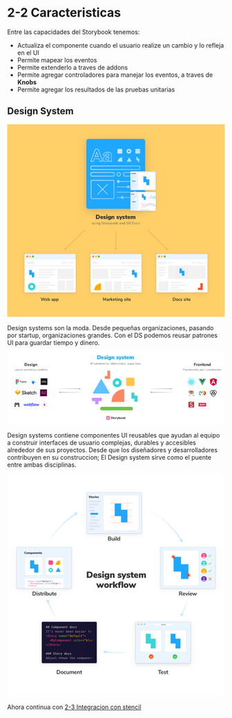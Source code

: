 # 2-2 Caracteristicas

Entre las capacidades del Storybook tenemos:

- Actualiza el componente cuando el usuario realize un cambio y lo refleja en el UI
- Permite mapear los eventos
- Permite extenderlo a traves de addons
- Permite agregar controladores para manejar los eventos, a traves de **Knobs**
- Permite agregar los resultados de las pruebas unitarias

## Design System

<img src="design-system-overview.jpg" width="900">

Design systems son la moda. Desde pequeñas organizaciones, pasando por startup, organizaciones grandes. Con el DS podemos reusar patrones UI para guardar tiempo y dinero.

<img src="design-system-context.jpg" width="900">

Design systems contiene componentes UI reusables que ayudan al equipo a construir interfaces de usuario complejas, durables y accesibles alrededor de sus proyectos. Desde que los diseñadores y desarrolladores contribuyen en su construccion; El Design system sirve como el puente entre ambas disciplinas.

<img src="design-system-workflow.jpg" width="900">

Ahora continua con [2-3 Integracion con stencil](2-3-integracion-con-stencil.md)
